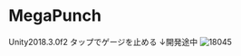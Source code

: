 # MegaPunch
Unity2018.3.0f2
タップでゲージを止める
↓開発途中
![18045](https://user-images.githubusercontent.com/46513096/54424795-10bc1800-4757-11e9-9002-d7d0945ab5a2.jpg)
